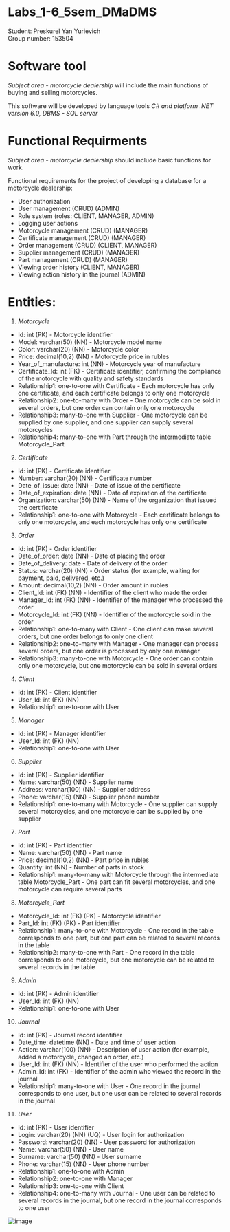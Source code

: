# Labs_1-6_5sem_DMaDMS

Student: Preskurel Yan Yurievich \
Group number: 153504

# Software tool

*Subject area - motorcycle dealership* will include the main functions of buying and selling motorcycles. 

This software will be developed by language tools *C# and platform .NET version 6.0, DBMS - SQL server*

# Functional Requirments

*Subject area - motorcycle dealership* should include basic functions for work.

Functional requirements for the project of developing a database for a motorcycle dealership:

* User authorization
* User management (CRUD) (ADMIN)
* Role system (roles: CLIENT, MANAGER, ADMIN)
* Logging user actions
* Motorcycle management (CRUD) (MANAGER)
* Certificate management (CRUD) (MANAGER)
* Order management (CRUD) (CLIENT, MANAGER)
* Supplier management (CRUD) (MANAGER)
* Part management (CRUD) (MANAGER)
* Viewing order history (CLIENT, MANAGER)
* Viewing action history in the journal (ADMIN)

# Entities:

1. *Motorcycle*
- Id: int (PK) - Motorcycle identifier
- Model: varchar(50) (NN) - Motorcycle model name
- Color: varchar(20) (NN) - Motorcycle color
- Price: decimal(10,2) (NN) - Motorcycle price in rubles
- Year_of_manufacture: int (NN) - Motorcycle year of manufacture
- Certificate_Id: int (FK) - Certificate identifier, confirming the compliance of the motorcycle with quality and safety standards
- Relationship1: one-to-one with Certificate - Each motorcycle has only one certificate, and each certificate belongs to only one motorcycle
- Relationship2: one-to-many with Order - One motorcycle can be sold in several orders, but one order can contain only one motorcycle
- Relationship3: many-to-one with Supplier - One motorcycle can be supplied by one supplier, and one supplier can supply several motorcycles
- Relationship4: many-to-one with Part through the intermediate table Motorcycle_Part

2. *Certificate*
- Id: int (PK) - Certificate identifier
- Number: varchar(20) (NN) - Certificate number
- Date_of_issue: date (NN) - Date of issue of the certificate
- Date_of_expiration: date (NN) - Date of expiration of the certificate
- Organization: varchar(50) (NN) - Name of the organization that issued the certificate
- Relationship1: one-to-one with Motorcycle - Each certificate belongs to only one motorcycle, and each motorcycle has only one certificate

3. *Order*
- Id: int (PK) - Order identifier
- Date_of_order: date (NN) - Date of placing the order
- Date_of_delivery: date - Date of delivery of the order
- Status: varchar(20) (NN) - Order status (for example, waiting for payment, paid, delivered, etc.)
- Amount: decimal(10,2) (NN) - Order amount in rubles
- Client_Id: int (FK) (NN) - Identifier of the client who made the order
- Manager_Id: int (FK) (NN) - Identifier of the manager who processed the order
- Motorcycle_Id: int (FK) (NN) - Identifier of the motorcycle sold in the order
- Relationship1: one-to-many with Client - One client can make several orders, but one order belongs to only one client
- Relationship2: one-to-many with Manager - One manager can process several orders, but one order is processed by only one manager
- Relationship3: many-to-one with Motorcycle - One order can contain only one motorcycle, but one motorcycle can be sold in several orders

4. *Client*
- Id: int (PK) - Client identifier
- User_Id: int (FK) (NN)
- Relationship1: one-to-one with User

5. *Manager*
- Id: int (PK) - Manager identifier
- User_Id: int (FK) (NN)
- Relationship1: one-to-one with User

6. *Supplier*
- Id: int (PK) - Supplier identifier
- Name: varchar(50) (NN) - Supplier name
- Address: varchar(100) (NN) - Supplier address
- Phone: varchar(15) (NN) - Supplier phone number
- Relationship1: one-to-many with Motorcycle - One supplier can supply several motorcycles, and one motorcycle can be supplied by one supplier

7. *Part*
- Id: int (PK) - Part identifier
- Name: varchar(50) (NN) - Part name
- Price: decimal(10,2) (NN) - Part price in rubles
- Quantity: int (NN) - Number of parts in stock
- Relationship1: many-to-many with Motorcycle through the intermediate table Motorcycle_Part - One part can fit several motorcycles, and one motorcycle can require several parts

8. *Motorcycle_Part*
- Motorcycle_Id: int (FK) (PK) - Motorcycle identifier
- Part_Id: int (FK) (PK) - Part identifier
- Relationship1: many-to-one with Motorcycle - One record in the table corresponds to one part, but one part can be related to several records in the table
- Relationship2: many-to-one with Part - One record in the table corresponds to one motorcycle, but one motorcycle can be related to several records in the table

9. *Admin*
- Id: int (PK) - Admin identifier
- User_Id: int (FK) (NN)
- Relationship1: one-to-one with User

10. *Journal*
- Id: int (PK) - Journal record identifier
- Date_time: datetime (NN) - Date and time of user action
- Action: varchar(100) (NN) - Description of user action (for example, added a motorcycle, changed an order, etc.)
- User_Id: int (FK) (NN) - Identifier of the user who performed the action
- Admin_Id: int (FK) - Identifier of the admin who viewed the record in the journal
- Relationship1: many-to-one with User - One record in the journal corresponds to one user, but one user can be related to several records in the journal

11. *User*
- Id: int (PK) - User identifier
- Login: varchar(20) (NN) (UQ) - User login for authorization
- Password: varchar(20) (NN) - User password for authorization
- Name: varchar(50) (NN) - User name
- Surname: varchar(50) (NN) - User surname
- Phone: varchar(15) (NN) - User phone number
- Relationship1: one-to-one with Admin
- Relationship2: one-to-one with Manager
- Relationship3: one-to-one with Client
- Relationship4: one-to-many with Journal - One user can be related to several records in the journal, but one record in the journal corresponds to one user

![image](https://github.com/YanPreskurel/Labs_1-6_5sem_DMaDMS/assets/90517349/34737ae1-7aad-4b9d-8e6f-b1cf7873118e)
